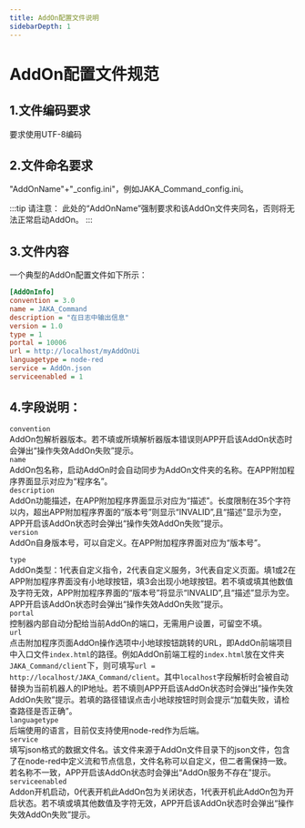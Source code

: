 ```yaml
---
title: AddOn配置文件说明
sidebarDepth: 1
---
```


# AddOn配置文件规范
## 1.文件编码要求
要求使用UTF-8编码
## 2.文件命名要求
"AddOnName"+"_config.ini"，例如JAKA_Command_config.ini。

:::tip 请注意：
此处的“AddOnName”强制要求和该AddOn文件夹同名，否则将无法正常启动AddOn。
:::


## 3.文件内容
一个典型的AddOn配置文件如下所示：  

```ini
[AddOnInfo]
convention = 3.0
name = JAKA_Command
description = "在日志中输出信息"
version = 1.0
type = 1
portal = 10006
url = http://localhost/myAddOnUi
languagetype = node-red
service = AddOn.json
serviceenabled = 1
```
## 4.字段说明：  
`convention`   
AddOn包解析器版本。若不填或所填解析器版本错误则APP开启该AddOn状态时会弹出“操作失效AddOn失败”提示。   
`name`  
AddOn包名称，启动AddOn时会自动同步为AddOn文件夹的名称。在APP附加程序界面显示对应为“程序名”。  
`description`  
AddOn功能描述，在APP附加程序界面显示对应为“描述”。长度限制在35个字符以内，超出APP附加程序界面的“版本号”则显示“INVALID”,且“描述”显示为空，APP开启该AddOn状态时会弹出“操作失效AddOn失败”提示。  
`version`  
AddOn自身版本号，可以自定义。在APP附加程序界面对应为“版本号”。  

`type`  
AddOn类型：1代表自定义指令，2代表自定义服务，3代表自定义页面。填1或2在APP附加程序界面没有小地球按钮，填3会出现小地球按钮。若不填或填其他数值及字符无效，APP附加程序界面的“版本号”将显示“INVALID”,且“描述”显示为空。APP开启该AddOn状态时会弹出“操作失效AddOn失败”提示。  
`portal`  
控制器内部自动分配给当前AddOn的端口，无需用户设置，可留空不填。  
`url`   
点击附加程序页面AddOn操作选项中小地球按钮跳转的URL，即AddOn前端项目中入口文件`index.html`的路径。例如AddOn前端工程的`index.html`放在文件夹`JAKA_Command/client`下，则可填写`url = http://localhost/JAKA_Command/client`。其中`localhost`字段解析时会被自动替换为当前机器人的IP地址。若不填则APP开启该AddOn状态时会弹出“操作失效AddOn失败”提示。若填的路径错误点击小地球按钮时则会提示“加载失败，请检查路径是否正确”。  
`languagetype`   
后端使用的语言，目前仅支持使用node-red作为后端。  
`service`   
填写json格式的数据文件名。该文件来源于AddOn文件目录下的json文件，包含了在node-red中定义流和节点信息，文件名称可以自定义，但二者需保持一致。若名称不一致，APP开启该AddOn状态时会弹出“AddOn服务不存在”提示。  
`serviceenabled`   
Addon开机启动，0代表开机此AddOn包为关闭状态，1代表开机此AddOn包为开启状态。若不填或填其他数值及字符无效，APP开启该AddOn状态时会弹出“操作失效AddOn失败”提示。  